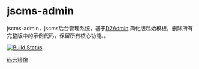# jscms-admin

jscms-admin，jscms后台管理系统，基于[D2Admin](https://github.com/d2-projects/d2-admin) 简化版起始模板，删除所有完整版中的示例代码，保留所有核心功能。。

[![Build Status](https://www.travis-ci.org/d2-projects/d2-admin-start-kit.svg?branch=master)](https://www.travis-ci.org/d2-projects/d2-admin-start-kit)

[码云镜像](https://gitee.com/fairyever/d2-admin-start-kit)

